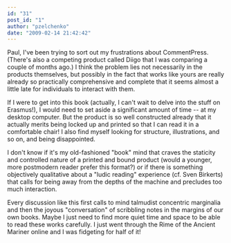 ```yaml
---
id: "31"
post_id: "1"
author: "pzelchenko"
date: "2009-02-14 21:42:42"
---
```

Paul, I've been trying to sort out my frustrations about CommentPress. (There's also a competing product called Diigo that I was comparing a couple of months ago.) I think the problem lies not necessarily in the products themselves, but possibly in the fact that works like yours are really already so practically comprehensive and complete that it seems almost a little late for individuals to interact with them.




 

If I were to get into this book (actually, I can't wait to delve into the stuff on Erasmus!), I would need to set aside a significant amount of time -- at my desktop computer. But the product is so well constructed already that it actually merits being locked up and printed so that I can read it in a comfortable chair! I also find myself looking for structure, illustrations, and so on, and being disappointed.

 

I don't know if it's my old-fashioned "book" mind that craves the staticity and controlled nature of a printed and bound product (would a younger, more postmodern reader prefer this format?) or if there is something objectively qualitative about a "ludic reading" experience (cf. Sven Birkerts) that calls for being away from the depths of the machine and precludes too much interaction.

 

Every discussion like this first calls to mind talmudist concentric marginalia and then the joyous "conversation" of scribbling notes in the margins of our own books. Maybe I just need to find more quiet time and space to be able to read these works carefully. I just went through the Rime of the Ancient Mariner online and I was fidgeting for half of it!
